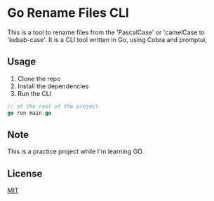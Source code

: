 # Go Rename Files CLI

This is a tool to rename files from the 'PascalCase' or 'camelCase to 'kebab-case'.
It is a CLI tool written in Go, using Cobra and promptui,

## Usage

1. Clone the repo
2. Install the dependencies
3. Run the CLI

```go
// at the root of the project
go run main.go
```

## Note

This is a practice project while I'm learning GO.

## License

[MIT](https://choosealicense.com/licenses/mit/)
